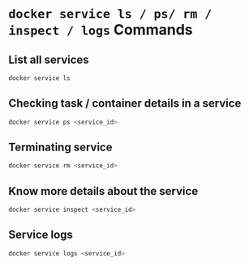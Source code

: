 # `docker service ls / ps/ rm / inspect / logs` Commands

## List all services

```bash
docker service ls
```

## Checking task / container details in a service

```bash
docker service ps <service_id>
```

## Terminating service

```bash
docker service rm <service_id>
```

## Know more details about the service

```bash
docker service inspect <service_id>
```

## Service logs

```bash
docker service logs <service_id>
```
